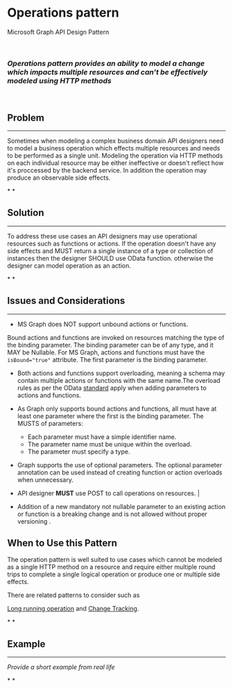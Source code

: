 # Operations pattern

Microsoft Graph API Design Pattern

 

### *Operations pattern provides an ability to model a change which impacts multiple resources and can't be effectively modeled using HTTP methods*

<BR>

## Problem
---
Sometimes when modeling a complex business domain API designers need to model a business operation which effects multiple resources and needs to be performed as a single unit. Modeling the operation via HTTP methods on each individual resource may be either ineffective or doesn't reflect how it's proccessed by the backend service. In addition the operation may produce an observable side effects.

* *

## Solution
--------

To address these use cases an API designers may use operational resources such as functions or actions.
If the operation doesn't have any side effects and MUST return a single instance of a type or collection of instances then the designer SHOULD use OData function.
otherwise the designer can model operation as an action.


* *


## Issues and Considerations
---

 - MS Graph does NOT support unbound actions or functions.

Bound actions and functions are invoked on resources matching the type of the binding parameter. The binding parameter can be of any type, and it MAY be Nullable. For MS Graph, actions and functions must have the `isBound="true"` attribute. The first parameter is the binding parameter.

 - Both actions and functions support overloading, meaning a schema may contain multiple actions or functions with the same name.The overload rules as per the OData [standard](http://docs.oasis-open.org/odata/odata-csdl-xml/v4.01/odata-csdl-xml-v4.01.html#sec_FunctionOverloads) apply when adding parameters to actions and functions.
  
 - As Graph only supports bound actions and functions, all must have at least one parameter where the first is the binding parameter. The MUSTS of parameters:

    - Each parameter must have a simple identifier name.
    - The parameter name must be unique within the overload.
    - The parameter must specify a type.

 - Graph supports the use of optional parameters. The optional parameter annotation can be used instead of creating function or action overloads when unnecessary. 

 -  API designer **MUST** use POST to call operations on resources.
                                    | 
 - Addition of  a new mandatory not nullable parameter to an existing action or function is a breaking change and is not allowed without proper versioning []().


## When to Use this Pattern

The operation pattern is well suited to use cases which cannot be modeled as a single HTTP method on a resource and require either multiple round trips to complete a single logical operation or produce one or multiple side effects.

There are related patterns to consider such as

[Long running operation](https://github.com/microsoft/api-guidelines/tree/graph/graph) and [Change Tracking](https://github.com/microsoft/api-guidelines/tree/graph/graph).


* *

## Example
-------

*Provide a short example from real life*

* * 




